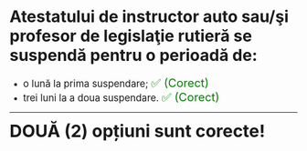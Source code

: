 # Atestatului de instructor auto sau/şi profesor de legislaţie rutieră se suspendă pentru o perioadă de:

- <span style="font-size: larger;">o lună la prima suspendare; <span style="color: green; font-size: larger;">✅ (Corect)</span></span>
- <span style="font-size: larger;">trei luni la a doua suspendare. <span style="color: green; font-size: larger;">✅ (Corect)</span></span>

---

<span style="font-size: 30px; font-weight: bold;">**DOUĂ (2) opțiuni sunt corecte!**</span>
